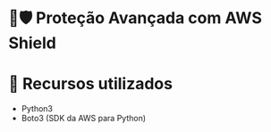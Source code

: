 # 💂🛡️ Proteção Avançada com AWS Shield


# 🔨 Recursos utilizados

- Python3
- Boto3 (SDK da AWS para Python)
